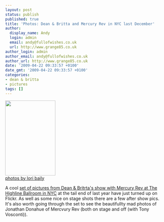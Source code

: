 ```yaml
---
layout: post
status: publish
published: true
title: 'Photos: Dean & Britta and Mercury Rev in NYC last December'
author:
  display_name: Andy
  login: admin
  email: andy@fullofwishes.co.uk
  url: http://www.grange85.co.uk
author_login: admin
author_email: andy@fullofwishes.co.uk
author_url: http://www.grange85.co.uk
date: '2009-04-22 09:33:57 +0100'
date_gmt: '2009-04-22 09:33:57 +0100'
categories:
- dean & britta
- pictures
tags: []
---
```

<div class="imagebox-a"><span class="removed_link" title="http://www.flickr.com/photos/lorivep/3463731267/in/set-72157617152213944/"><img src="https://farm4.static.flickr.com/3488/3463731267_e3a6326989_m.jpg" width="161" height="240"></span><br/><a href="http://www.flickr.com/people/lorivep/">photos by lori baily</a></div>
<p>A cool <a href="http://www.flickr.com/photos/lorivep/sets/72157617152213944/">set of pictures from Dean & Britrta's show with Mercury Rev at The Highline Ballroom in NYC</a> at the tail end of last year have just turned up on Flickr. As well as some nice on stage shots there are a few <span class="removed_link" title="http://www.flickr.com/photos/lorivep/3464546296/in/set-72157617152213944/">after show pics</span>. It's also worth going through the set to see the beautifullty <span class="removed_link" title="http://www.flickr.com/photos/lorivep/3464550440/in/set-72157617152213944/">mad photos of Jonathan Donahue</span> of Mercvury Rev (both on stage and <span class="removed_link" title="http://www.flickr.com/photos/lorivep/3463728789/in/set-72157617152213944/">off (with Tony Vosconti)</span>).</p>
